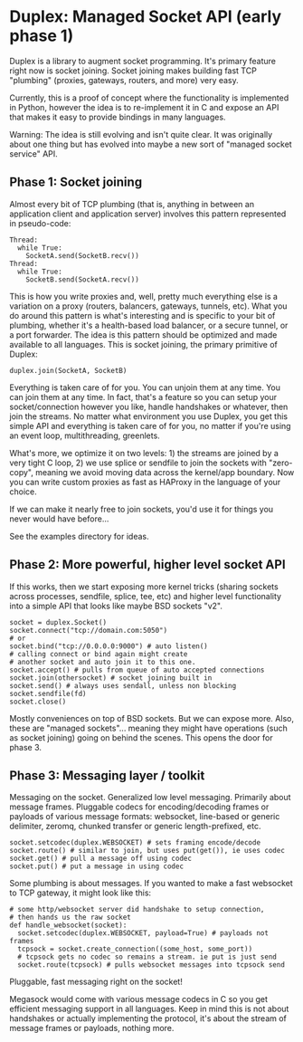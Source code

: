 # Duplex: Managed Socket API (early phase 1)

Duplex is a library to augment socket programming. It's primary feature
right now is socket joining. Socket joining makes building fast TCP "plumbing"
(proxies, gateways, routers, and more) very easy.

Currently, this is a proof of concept where the functionality is
implemented in Python, however the idea is to re-implement it in C and
expose an API that makes it easy to provide bindings in many languages. 

Warning: The idea is still evolving and isn't quite clear. It was originally
about one thing but has evolved into maybe a new sort of "managed socket
service" API.

## Phase 1: Socket joining

Almost every bit of TCP plumbing (that is, anything in between an
application client and application server) involves this pattern
represented in pseudo-code:

	Thread:
	  while True:
	    SocketA.send(SocketB.recv())
	Thread:
	  while True:
	    SocketB.send(SocketA.recv())

This is how you write proxies and, well, pretty much everything else is
a variation on a proxy (routers, balancers, gateways, tunnels, etc). What you do
around this pattern is what's interesting and is specific to your bit of
plumbing, whether it's a health-based load balancer, or a secure tunnel,
or a port forwarder. The idea is this pattern should be optimized and
made available to all languages. This is socket joining, the primary
primitive of Duplex:

	duplex.join(SocketA, SocketB)

Everything is taken care of for you. You can unjoin them at any time.
You can join them at any time. In fact, that's a feature so you can
setup your socket/connection however you like, handle handshakes or
whatever, then join the streams. No matter what environment you use
Duplex, you get this simple API and everything is taken care of for
you, no matter if you're using an event loop, multithreading, greenlets. 

What's more, we optimize it on two levels: 1) the streams are joined by
a very tight C loop, 2) we use splice or sendfile to join the sockets
with "zero-copy", meaning we avoid moving data across the kernel/app
boundary. Now you can write custom proxies as fast as HAProxy in
the language of your choice. 

If we can make it nearly free to join sockets, you'd use it for things
you never would have before...

See the examples directory for ideas.

## Phase 2: More powerful, higher level socket API

If this works, then we start exposing more kernel tricks (sharing
sockets across processes, sendfile, splice, tee, etc) and higher level
functionality into a simple API that looks like maybe BSD sockets "v2".

	socket = duplex.Socket()
	socket.connect("tcp://domain.com:5050")
	# or 
	socket.bind("tcp://0.0.0.0:9000") # auto listen()
	# calling connect or bind again might create 
	# another socket and auto join it to this one.
	socket.accept() # pulls from queue of auto accepted connections
	socket.join(othersocket) # socket joining built in
	socket.send() # always uses sendall, unless non blocking
	socket.sendfile(fd) 
	socket.close()
	
Mostly conveniences on top of BSD sockets. But we can expose more. Also,
these are "managed sockets"... meaning they might have operations (such
as socket joining) going on behind the scenes. This opens the door for
phase 3.


## Phase 3: Messaging layer / toolkit

Messaging on the socket. Generalized low level messaging. Primarily
about message frames. Pluggable codecs for encoding/decoding frames or
payloads of various message formats: websocket, line-based or generic
delimiter, zeromq, chunked transfer or generic length-prefixed, etc. 

	socket.setcodec(duplex.WEBSOCKET) # sets framing encode/decode
	socket.route() # similar to join, but uses put(get()), ie uses codec
	socket.get() # pull a message off using codec
	socket.put() # put a message in using codec

Some plumbing is about messages. If you wanted to make a fast websocket
to TCP gateway, it might look like this:

	# some http/websocket server did handshake to setup connection,
	# then hands us the raw socket
	def handle_websocket(socket):
	  socket.setcodec(duplex.WEBSOCKET, payload=True) # payloads not frames
	  tcpsock = socket.create_connection((some_host, some_port))
	  # tcpsock gets no codec so remains a stream. ie put is just send
	  socket.route(tcpsock) # pulls websocket messages into tcpsock send

Pluggable, fast messaging right on the socket!

Megasock would come with various message codecs in C so you get efficient
messaging support in all languages. Keep in mind this is not about
handshakes or actually implementing the protocol, it's about the stream
of message frames or payloads, nothing more.

